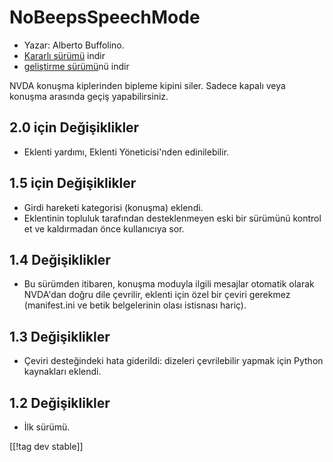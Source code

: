 # NoBeepsSpeechMode #
*	 Yazar: Alberto Buffolino.
*	 [Kararlı sürümü][1] indir
*	 [geliştirme sürümü][2]nü indir

NVDA konuşma kiplerinden bipleme kipini siler. Sadece kapalı veya konuşma
arasında geçiş yapabilirsiniz.

## 2.0 için Değişiklikler ##
*	 Eklenti yardımı, Eklenti Yöneticisi'nden edinilebilir.

## 1.5 için Değişiklikler ##
*	 Girdi hareketi kategorisi (konuşma) eklendi.
*	 Eklentinin topluluk tarafından desteklenmeyen eski bir sürümünü kontrol
   et ve kaldırmadan önce kullanıcıya sor.

## 1.4 Değişiklikler ##
*	 Bu sürümden itibaren, konuşma moduyla ilgili mesajlar otomatik olarak
   NVDA'dan doğru dile çevrilir, eklenti için özel bir çeviri gerekmez
   (manifest.ini ve betik belgelerinin olası istisnası hariç).

## 1.3 Değişiklikler ##
*	 Çeviri desteğindeki  hata giderildi: dizeleri çevrilebilir yapmak için
   Python kaynakları eklendi.

## 1.2 Değişiklikler ##
*	 İlk sürümü.

[[!tag dev stable]]

[1]: https://www.nvaccess.org/addonStore/legacy?file=noBeepsSpeechMode

[2]: https://www.nvaccess.org/addonStore/legacy?file=noBeepsSpeechMode-dev
